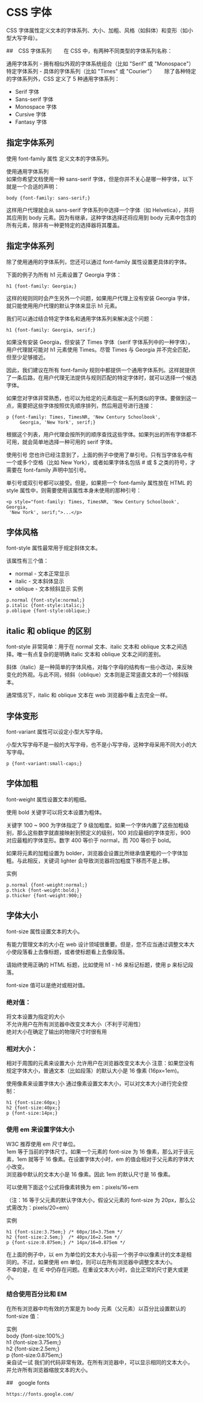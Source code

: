 # CSS 字体　　
CSS 字体属性定义文本的字体系列、大小、加粗、风格（如斜体）和变形（如小型大写字母）。　　

##　CSS 字体系列　　
在 CSS 中，有两种不同类型的字体系列名称：　　

通用字体系列 - 拥有相似外观的字体系统组合（比如 "Serif" 或 "Monospace"）　　
特定字体系列 - 具体的字体系列（比如 "Times" 或 "Courier"）　　
除了各种特定的字体系列外，CSS 定义了 5 种通用字体系列：　　

- Serif 字体　　
- Sans-serif 字体　　
- Monospace 字体　　
- Cursive 字体　　
- Fantasy 字体　　

## 指定字体系列
使用 font-family 属性 定义文本的字体系列。

使用通用字体系列  
如果你希望文档使用一种 sans-serif 字体，但是你并不关心是哪一种字体，以下就是一个合适的声明：  
```
body {font-family: sans-serif;}  
```
这样用户代理就会从 sans-serif 字体系列中选择一个字体（如 Helvetica），并将其应用到 body 元素。因为有继承，这种字体选择还将应用到 body 元素中包含的所有元素，除非有一种更特定的选择器将其覆盖。  

## 指定字体系列  
除了使用通用的字体系列，您还可以通过 font-family 属性设置更具体的字体。  

下面的例子为所有 h1 元素设置了 Georgia 字体：   
```
h1 {font-family: Georgia;}
```
这样的规则同时会产生另外一个问题，如果用户代理上没有安装 Georgia 字体，就只能使用用户代理的默认字体来显示 h1 元素。

我们可以通过结合特定字体名和通用字体系列来解决这个问题：
```
h1 {font-family: Georgia, serif;}
```
如果没有安装 Georgia，但安装了 Times 字体（serif 字体系列中的一种字体），用户代理就可能对 h1 元素使用 Times。尽管 Times 与 Georgia 并不完全匹配，但至少足够接近。

因此，我们建议在所有 font-family 规则中都提供一个通用字体系列。这样就提供了一条后路，在用户代理无法提供与规则匹配的特定字体时，就可以选择一个候选字体。

如果您对字体非常熟悉，也可以为给定的元素指定一系列类似的字体。要做到这一点，需要把这些字体按照优先顺序排列，然后用逗号进行连接：
```
p {font-family: Times, TimesNR, 'New Century Schoolbook',
     Georgia, 'New York', serif;}
```

根据这个列表，用户代理会按所列的顺序查找这些字体。如果列出的所有字体都不可用，就会简单地选择一种可用的 serif 字体。

使用引号
您也许已经注意到了，上面的例子中使用了单引号。只有当字体名中有一个或多个空格（比如 New York），或者如果字体名包括 # 或 $ 之类的符号，才需要在 font-family 声明中加引号。

单引号或双引号都可以接受。但是，如果把一个 font-family 属性放在 HTML 的 style 属性中，则需要使用该属性本身未使用的那种引号：
```
<p style="font-family: Times, TimesNR, 'New Century Schoolbook', Georgia,
 'New York', serif;">...</p>
 ```

## 字体风格
font-style 属性最常用于规定斜体文本。

该属性有三个值：  

- normal - 文本正常显示
- italic - 文本斜体显示
- oblique - 文本倾斜显示
实例  
```
p.normal {font-style:normal;}
p.italic {font-style:italic;}
p.oblique {font-style:oblique;}
```

## italic 和 oblique 的区别
font-style 非常简单：用于在 normal 文本、italic 文本和 oblique 文本之间选择。唯一有点复杂的是明确 italic 文本和 oblique 文本之间的差别。  

斜体（italic）是一种简单的字体风格，对每个字母的结构有一些小改动，来反映变化的外观。与此不同，倾斜（oblique）文本则是正常竖直文本的一个倾斜版本。  

通常情况下，italic 和 oblique 文本在 web 浏览器中看上去完全一样。  

## 字体变形
font-variant 属性可以设定小型大写字母。  

小型大写字母不是一般的大写字母，也不是小写字母，这种字母采用不同大小的大写字母。  

```
p {font-variant:small-caps;}
```


## 字体加粗
font-weight 属性设置文本的粗细。

使用 bold 关键字可以将文本设置为粗体。

关键字 100 ~ 900 为字体指定了 9 级加粗度。如果一个字体内置了这些加粗级别，那么这些数字就直接映射到预定义的级别，100 对应最细的字体变形，900 对应最粗的字体变形。数字 400 等价于 normal，而 700 等价于 bold。

如果将元素的加粗设置为 bolder，浏览器会设置比所继承值更粗的一个字体加粗。与此相反，关键词 lighter 会导致浏览器将加粗度下移而不是上移。

实例
```
p.normal {font-weight:normal;}
p.thick {font-weight:bold;}
p.thicker {font-weight:900;}
```

## 字体大小
font-size 属性设置文本的大小。

有能力管理文本的大小在 web 设计领域很重要。但是，您不应当通过调整文本大小使段落看上去像标题，或者使标题看上去像段落。

请始终使用正确的 HTML 标题，比如使用 h1 - h6 来标记标题，使用 p 来标记段落。

font-size 值可以是绝对或相对值。  

### 绝对值：

将文本设置为指定的大小  
不允许用户在所有浏览器中改变文本大小（不利于可用性）  
绝对大小在确定了输出的物理尺寸时很有用  
### 相对大小：  

相对于周围的元素来设置大小
允许用户在浏览器改变文本大小
注意：如果您没有规定字体大小，普通文本（比如段落）的默认大小是 16 像素 (16px=1em)。

使用像素来设置字体大小
通过像素设置文本大小，可以对文本大小进行完全控制：

```
h1 {font-size:60px;}
h2 {font-size:40px;}
p {font-size:14px;}
```

### 使用 em 来设置字体大小

W3C 推荐使用 em 尺寸单位。  
1em 等于当前的字体尺寸。如果一个元素的 font-size 为 16 像素，那么对于该元素，1em 就等于 16 像素。在设置字体大小时，em 的值会相对于父元素的字体大小改变。  
浏览器中默认的文本大小是 16 像素。因此 1em 的默认尺寸是 16 像素。  

可以使用下面这个公式将像素转换为 em：pixels/16=em  

（注：16 等于父元素的默认字体大小，假设父元素的 font-size 为 20px，那么公式需改为：pixels/20=em）    

实例
```
h1 {font-size:3.75em;} /* 60px/16=3.75em */  
h2 {font-size:2.5em;}  /* 40px/16=2.5em */  
p {font-size:0.875em;} /* 14px/16=0.875em */  
```
在上面的例子中，以 em 为单位的文本大小与前一个例子中以像素计的文本是相同的。不过，如果使用 em 单位，则可以在所有浏览器中调整文本大小。  
不幸的是，在 IE 中仍存在问题。在重设文本大小时，会比正常的尺寸更大或更小。  

### 结合使用百分比和 EM  
在所有浏览器中均有效的方案是为 body 元素（父元素）以百分比设置默认的 font-size 值：  

实例  
body {font-size:100%;}  
h1 {font-size:3.75em;}  
h2 {font-size:2.5em;}  
p {font-size:0.875em;}  
亲自试一试
我们的代码非常有效。在所有浏览器中，可以显示相同的文本大小，并允许所有浏览器缩放文本的大小。  

##　google fonts
```
https://fonts.google.com/
```

